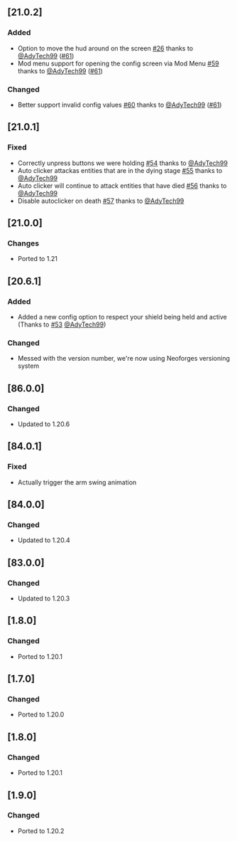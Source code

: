 ## [21.0.2]

### Added 

- Option to move the hud around on the screen [#26](https://github.com/AdvancedXRay/Auto-Clicker/issues/26) thanks to [@AdyTech99](https://github.com/AdyTech99) ([#61](https://github.com/AdvancedXRay/Auto-Clicker/pull/61))
- Mod menu support for opening the config screen via Mod Menu [#59](https://github.com/AdvancedXRay/Auto-Clicker/issues/59) thanks to [@AdyTech99](https://github.com/AdyTech99) ([#61](https://github.com/AdvancedXRay/Auto-Clicker/pull/61))

### Changed

- Better support invalid config values [#60](https://github.com/AdvancedXRay/Auto-Clicker/issues/60) thanks to [@AdyTech99](https://github.com/AdyTech99) ([#61](https://github.com/AdvancedXRay/Auto-Clicker/pull/61))

## [21.0.1]

### Fixed

- Correctly unpress buttons we were holding [#54](https://github.com/AdvancedXray/Auto-clicker/issues/54) thanks to [@AdyTech99](https://github.com/AdyTech99)
- Auto clicker attackas entities that are in the dying stage [#55](https://github.com/AdvancedXray/Auto-clicker/issues/55) thanks to [@AdyTech99](https://github.com/AdyTech99)
- Auto clicker will continue to attack entities that have died [#56](https://github.com/AdvancedXray/Auto-clicker/issues/56) thanks to [@AdyTech99](https://github.com/AdyTech99)
- Disable autoclicker on death [#57](https://github.com/AdvancedXray/Auto-clicker/issues/57) thanks to [@AdyTech99](https://github.com/AdyTech99)


## [21.0.0]

### Changes

- Ported to 1.21

## [20.6.1]

### Added

- Added a new config option to respect your shield being held and active (Thanks to [#53](https://github.com/AdvancedXRay/Auto-Clicker/pull/53) [@AdyTech99](https://github.com/AdyTech99))

### Changed

- Messed with the version number, we're now using Neoforges versioning system

## [86.0.0]

### Changed

- Updated to 1.20.6

## [84.0.1]

### Fixed

- Actually trigger the arm swing animation

## [84.0.0]

### Changed

- Updated to 1.20.4

## [83.0.0]

### Changed

- Updated to 1.20.3

## [1.8.0]

### Changed

- Ported to 1.20.1

## [1.7.0]

### Changed

- Ported to 1.20.0

## [1.8.0]

### Changed

- Ported to 1.20.1

## [1.9.0]

### Changed

- Ported to 1.20.2
